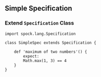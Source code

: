 ## Simple Specification
### Extend `Specification` Class

```
import spock.lang.Specification

class SimpleSpec extends Specification {

    def 'maximum of two numbers'() {
        expect:
        Math.max(1, 3) == 4
    }
}
```

